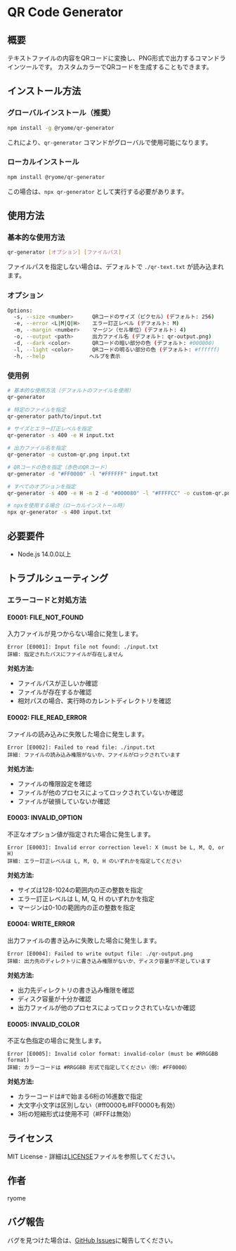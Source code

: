 # QR Code Generator

## 概要
テキストファイルの内容をQRコードに変換し、PNG形式で出力するコマンドラインツールです。
カスタムカラーでQRコードを生成することもできます。

## インストール方法

### グローバルインストール（推奨）
```bash
npm install -g @ryome/qr-generator
```

これにより、`qr-generator` コマンドがグローバルで使用可能になります。

### ローカルインストール
```bash
npm install @ryome/qr-generator
```

この場合は、`npx qr-generator` として実行する必要があります。

## 使用方法

### 基本的な使用方法
```bash
qr-generator [オプション] [ファイルパス]
```

ファイルパスを指定しない場合は、デフォルトで `./qr-text.txt` が読み込まれます。

### オプション
```bash
Options:
  -s, --size <number>      QRコードのサイズ（ピクセル）(デフォルト: 256)
  -e, --error <L|M|Q|H>    エラー訂正レベル (デフォルト: M)
  -m, --margin <number>    マージン（セル単位）(デフォルト: 4)
  -o, --output <path>      出力ファイル名 (デフォルト: qr-output.png)
  -d, --dark <color>       QRコードの暗い部分の色 (デフォルト: #000000)
  -l, --light <color>      QRコードの明るい部分の色 (デフォルト: #ffffff)
  -h, --help              ヘルプを表示
```

### 使用例
```bash
# 基本的な使用方法（デフォルトのファイルを使用）
qr-generator

# 特定のファイルを指定
qr-generator path/to/input.txt

# サイズとエラー訂正レベルを指定
qr-generator -s 400 -e H input.txt

# 出力ファイル名を指定
qr-generator -o custom-qr.png input.txt

# QRコードの色を指定（赤色のQRコード）
qr-generator -d "#FF0000" -l "#FFFFFF" input.txt

# すべてのオプションを指定
qr-generator -s 400 -e H -m 2 -d "#000080" -l "#FFFFCC" -o custom-qr.png input.txt

# npxを使用する場合（ローカルインストール時）
npx qr-generator -s 400 input.txt
```

## 必要要件
- Node.js 14.0.0以上

## トラブルシューティング

### エラーコードと対処方法

#### E0001: FILE_NOT_FOUND
入力ファイルが見つからない場合に発生します。
```
Error [E0001]: Input file not found: ./input.txt
詳細: 指定されたパスにファイルが存在しません
```
**対処方法:**
- ファイルパスが正しいか確認
- ファイルが存在するか確認
- 相対パスの場合、実行時のカレントディレクトリを確認

#### E0002: FILE_READ_ERROR
ファイルの読み込みに失敗した場合に発生します。
```
Error [E0002]: Failed to read file: ./input.txt
詳細: ファイルの読み込み権限がないか、ファイルがロックされています
```
**対処方法:**
- ファイルの権限設定を確認
- ファイルが他のプロセスによってロックされていないか確認
- ファイルが破損していないか確認

#### E0003: INVALID_OPTION
不正なオプション値が指定された場合に発生します。
```
Error [E0003]: Invalid error correction level: X (must be L, M, Q, or H)
詳細: エラー訂正レベルは L, M, Q, H のいずれかを指定してください
```
**対処方法:**
- サイズは128-1024の範囲内の正の整数を指定
- エラー訂正レベルは L, M, Q, H のいずれかを指定
- マージンは0-10の範囲内の正の整数を指定

#### E0004: WRITE_ERROR
出力ファイルの書き込みに失敗した場合に発生します。
```
Error [E0004]: Failed to write output file: ./qr-output.png
詳細: 出力先のディレクトリに書き込み権限がないか、ディスク容量が不足しています
```
**対処方法:**
- 出力先ディレクトリの書き込み権限を確認
- ディスク容量が十分か確認
- 出力ファイルが他のプロセスによってロックされていないか確認

#### E0005: INVALID_COLOR
不正な色指定の場合に発生します。
```
Error [E0005]: Invalid color format: invalid-color (must be #RRGGBB format)
詳細: カラーコードは #RRGGBB 形式で指定してください（例: #FF0000）
```
**対処方法:**
- カラーコードは#で始まる6桁の16進数で指定
- 大文字小文字は区別しない（#ff0000も#FF0000も有効）
- 3桁の短縮形式は使用不可（#FFFは無効）

## ライセンス
MIT License - 詳細は[LICENSE](LICENSE)ファイルを参照してください。

## 作者
ryome

## バグ報告
バグを見つけた場合は、[GitHub Issues](https://github.com/ryome/qr-generator/issues)に報告してください。